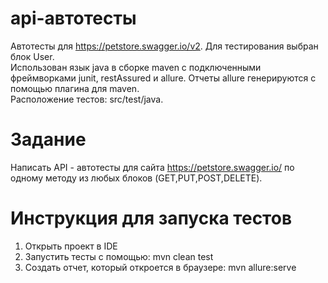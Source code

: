 # api-автотесты

Автотесты для https://petstore.swagger.io/v2.
Для тестирования выбран блок User.
<br>
Использован язык java в сборке maven c подключенными фреймворками junit, restAssured и allure. Отчеты allure генерируются с помощью плагина для maven.
<br>
Расположение тестов: src/test/java. 
<br>
# Задание
Написать API - автотесты для сайта https://petstore.swagger.io/ по одному методу из любых блоков (GET,PUT,POST,DELETE). 
# Инструкция для запуска тестов
1. Открыть проект в IDE
2. Запустить тесты с помощью: mvn clean test
4. Создать отчет, который откроется в браузере: mvn allure:serve


